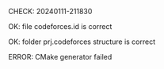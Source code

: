 CHECK: 20240111-211830
OK: file codeforces.id is correct
OK: folder prj.codeforces structure is correct
ERROR: CMake generator failed

